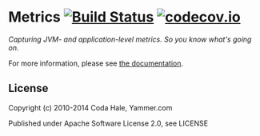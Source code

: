 Metrics [![Build Status](https://secure.travis-ci.org/dropwizard/metrics.png)](http://travis-ci.org/dropwizard/metrics) [![codecov.io](https://codecov.io/github/dropwizard/metrics/coverage.svg?branch=master)](https://codecov.io/github/dropwizard/metrics?branch=master)
=======

*Capturing JVM- and application-level metrics. So you know what's going on.*

For more information, please see [the documentation](http://dropwizard.github.io/metrics/).


License
-------

Copyright (c) 2010-2014 Coda Hale, Yammer.com

Published under Apache Software License 2.0, see LICENSE
